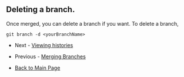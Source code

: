 ## Deleting a branch.
Once merged, you can delete a branch if you want. To delete a branch,

`git branch -d <yourBranchName>`

- Next - [Viewing histories](./Viewing-histories.md)
- Previous - [Merging Branches](./Merging-Branches.md)   

- [Back to Main Page](./index.md)